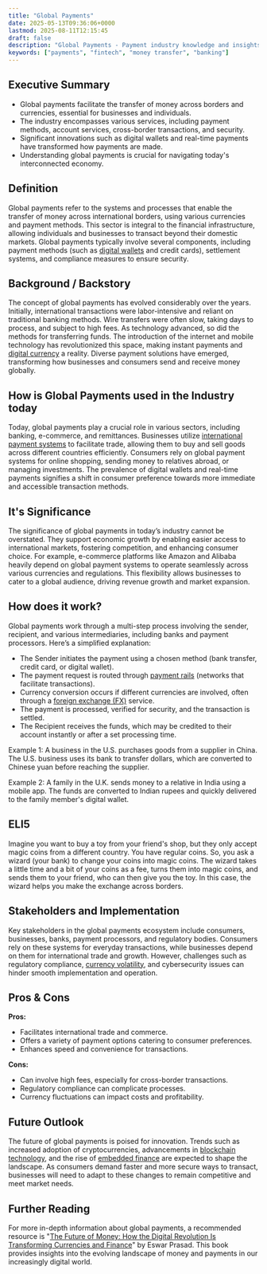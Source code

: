 ```yaml
---
title: "Global Payments"
date: 2025-05-13T09:36:06+0000
lastmod: 2025-08-11T12:15:45
draft: false
description: "Global Payments - Payment industry knowledge and insights"
keywords: ["payments", "fintech", "money transfer", "banking"]
---
```


## Executive Summary

- Global payments facilitate the transfer of money across borders and currencies, essential for businesses and individuals.
- The industry encompasses various services, including payment methods, account services, cross-border transactions, and security.
- Significant innovations such as digital wallets and real-time payments have transformed how payments are made.
- Understanding global payments is crucial for navigating today's interconnected economy.

## Definition 
Global payments refer to the systems and processes that enable the transfer of money across international borders, using various currencies and payment methods. This sector is integral to the financial infrastructure, allowing individuals and businesses to transact beyond their domestic markets. Global payments typically involve several components, including payment methods (such as [digital wallets](https://faisalkhanllc.xyz/resources/payments-wiki/d/digital-wallet/) and credit cards), settlement systems, and compliance measures to ensure security.

## Background / Backstory 
The concept of global payments has evolved considerably over the years. Initially, international transactions were labor-intensive and reliant on traditional banking methods. Wire transfers were often slow, taking days to process, and subject to high fees. As technology advanced, so did the methods for transferring funds. The introduction of the internet and mobile technology has revolutionized this space, making instant payments and [digital currency](https://faisalkhanllc.xyz/resources/payments-wiki/d/digital-currency/) a reality. Diverse payment solutions have emerged, transforming how businesses and consumers send and receive money globally.

## How is Global Payments used in the Industry today
Today, global payments play a crucial role in various sectors, including banking, e-commerce, and remittances. Businesses utilize [international payment systems](https://faisalkhanllc.xyz/resources/payments-wiki/c/cross-border-payments/) to facilitate trade, allowing them to buy and sell goods across different countries efficiently. Consumers rely on global payment systems for online shopping, sending money to relatives abroad, or managing investments. The prevalence of digital wallets and real-time payments signifies a shift in consumer preference towards more immediate and accessible transaction methods.

## It's Significance
The significance of global payments in today’s industry cannot be overstated. They support economic growth by enabling easier access to international markets, fostering competition, and enhancing consumer choice. For example, e-commerce platforms like Amazon and Alibaba heavily depend on global payment systems to operate seamlessly across various currencies and regulations. This flexibility allows businesses to cater to a global audience, driving revenue growth and market expansion.

## How does it work?
Global payments work through a multi-step process involving the sender, recipient, and various intermediaries, including banks and payment processors. Here’s a simplified explanation:

- The Sender initiates the payment using a chosen method (bank transfer, credit card, or digital wallet).
- The payment request is routed through [payment rails](https://faisalkhanllc.xyz/resources/payments-wiki/p/what-are-payment-rails/) (networks that facilitate transactions).
- Currency conversion occurs if different currencies are involved, often through a [foreign exchange (FX)](https://faisalkhanllc.xyz/resources/payments-wiki/f/fx-foreign-exchange/) service.
- The payment is processed, verified for security, and the transaction is settled.
- The Recipient receives the funds, which may be credited to their account instantly or after a set processing time.

Example 1: A business in the U.S. purchases goods from a supplier in China. The U.S. business uses its bank to transfer dollars, which are converted to Chinese yuan before reaching the supplier.

Example 2: A family in the U.K. sends money to a relative in India using a mobile app. The funds are converted to Indian rupees and quickly delivered to the family member's digital wallet.

## ELI5
Imagine you want to buy a toy from your friend's shop, but they only accept magic coins from a different country. You have regular coins. So, you ask a wizard (your bank) to change your coins into magic coins. The wizard takes a little time and a bit of your coins as a fee, turns them into magic coins, and sends them to your friend, who can then give you the toy. In this case, the wizard helps you make the exchange across borders.

## Stakeholders and Implementation
Key stakeholders in the global payments ecosystem include consumers, businesses, banks, payment processors, and regulatory bodies. Consumers rely on these systems for everyday transactions, while businesses depend on them for international trade and growth. However, challenges such as regulatory compliance, [currency volatility](https://faisalkhanllc.xyz/resources/payments-wiki/c/currency-fluctuations/), and cybersecurity issues can hinder smooth implementation and operation.

## Pros & Cons
**Pros:**

- Facilitates international trade and commerce.
- Offers a variety of payment options catering to consumer preferences.
- Enhances speed and convenience for transactions.

**Cons:**

- Can involve high fees, especially for cross-border transactions.
- Regulatory compliance can complicate processes.
- Currency fluctuations can impact costs and profitability.

## Future Outlook
The future of global payments is poised for innovation. Trends such as increased adoption of cryptocurrencies, advancements in [blockchain technology](https://faisalkhanllc.xyz/resources/payments-wiki/b/blockchain-technology/), and the rise of [embedded finance](https://faisalkhanllc.xyz/resources/payments-wiki/e/embedded-finance/) are expected to shape the landscape. As consumers demand faster and more secure ways to transact, businesses will need to adapt to these changes to remain competitive and meet market needs.

## Further Reading
For more in-depth information about global payments, a recommended resource is "[The Future of Money: How the Digital Revolution Is Transforming Currencies and Finance](https://www.goodreads.com/book/show/56988244-the-future-of-money)" by Eswar Prasad. This book provides insights into the evolving landscape of money and payments in our increasingly digital world.